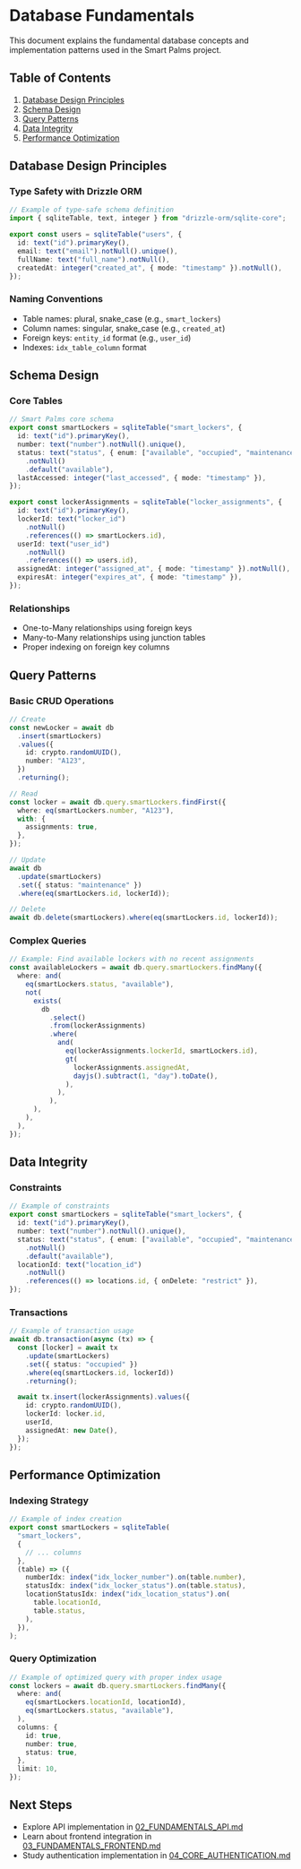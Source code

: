 # Database Fundamentals

This document explains the fundamental database concepts and implementation patterns used in the Smart Palms project.

## Table of Contents

1. [Database Design Principles](#database-design-principles)
2. [Schema Design](#schema-design)
3. [Query Patterns](#query-patterns)
4. [Data Integrity](#data-integrity)
5. [Performance Optimization](#performance-optimization)

## Database Design Principles

### Type Safety with Drizzle ORM

```typescript
// Example of type-safe schema definition
import { sqliteTable, text, integer } from "drizzle-orm/sqlite-core";

export const users = sqliteTable("users", {
  id: text("id").primaryKey(),
  email: text("email").notNull().unique(),
  fullName: text("full_name").notNull(),
  createdAt: integer("created_at", { mode: "timestamp" }).notNull(),
});
```

### Naming Conventions

- Table names: plural, snake_case (e.g., `smart_lockers`)
- Column names: singular, snake_case (e.g., `created_at`)
- Foreign keys: `entity_id` format (e.g., `user_id`)
- Indexes: `idx_table_column` format

## Schema Design

### Core Tables

```typescript
// Smart Palms core schema
export const smartLockers = sqliteTable("smart_lockers", {
  id: text("id").primaryKey(),
  number: text("number").notNull().unique(),
  status: text("status", { enum: ["available", "occupied", "maintenance"] })
    .notNull()
    .default("available"),
  lastAccessed: integer("last_accessed", { mode: "timestamp" }),
});

export const lockerAssignments = sqliteTable("locker_assignments", {
  id: text("id").primaryKey(),
  lockerId: text("locker_id")
    .notNull()
    .references(() => smartLockers.id),
  userId: text("user_id")
    .notNull()
    .references(() => users.id),
  assignedAt: integer("assigned_at", { mode: "timestamp" }).notNull(),
  expiresAt: integer("expires_at", { mode: "timestamp" }),
});
```

### Relationships

- One-to-Many relationships using foreign keys
- Many-to-Many relationships using junction tables
- Proper indexing on foreign key columns

## Query Patterns

### Basic CRUD Operations

```typescript
// Create
const newLocker = await db
  .insert(smartLockers)
  .values({
    id: crypto.randomUUID(),
    number: "A123",
  })
  .returning();

// Read
const locker = await db.query.smartLockers.findFirst({
  where: eq(smartLockers.number, "A123"),
  with: {
    assignments: true,
  },
});

// Update
await db
  .update(smartLockers)
  .set({ status: "maintenance" })
  .where(eq(smartLockers.id, lockerId));

// Delete
await db.delete(smartLockers).where(eq(smartLockers.id, lockerId));
```

### Complex Queries

```typescript
// Example: Find available lockers with no recent assignments
const availableLockers = await db.query.smartLockers.findMany({
  where: and(
    eq(smartLockers.status, "available"),
    not(
      exists(
        db
          .select()
          .from(lockerAssignments)
          .where(
            and(
              eq(lockerAssignments.lockerId, smartLockers.id),
              gt(
                lockerAssignments.assignedAt,
                dayjs().subtract(1, "day").toDate(),
              ),
            ),
          ),
      ),
    ),
  ),
});
```

## Data Integrity

### Constraints

```typescript
// Example of constraints
export const smartLockers = sqliteTable("smart_lockers", {
  id: text("id").primaryKey(),
  number: text("number").notNull().unique(),
  status: text("status", { enum: ["available", "occupied", "maintenance"] })
    .notNull()
    .default("available"),
  locationId: text("location_id")
    .notNull()
    .references(() => locations.id, { onDelete: "restrict" }),
});
```

### Transactions

```typescript
// Example of transaction usage
await db.transaction(async (tx) => {
  const [locker] = await tx
    .update(smartLockers)
    .set({ status: "occupied" })
    .where(eq(smartLockers.id, lockerId))
    .returning();

  await tx.insert(lockerAssignments).values({
    id: crypto.randomUUID(),
    lockerId: locker.id,
    userId,
    assignedAt: new Date(),
  });
});
```

## Performance Optimization

### Indexing Strategy

```typescript
// Example of index creation
export const smartLockers = sqliteTable(
  "smart_lockers",
  {
    // ... columns
  },
  (table) => ({
    numberIdx: index("idx_locker_number").on(table.number),
    statusIdx: index("idx_locker_status").on(table.status),
    locationStatusIdx: index("idx_location_status").on(
      table.locationId,
      table.status,
    ),
  }),
);
```

### Query Optimization

```typescript
// Example of optimized query with proper index usage
const lockers = await db.query.smartLockers.findMany({
  where: and(
    eq(smartLockers.locationId, locationId),
    eq(smartLockers.status, "available"),
  ),
  columns: {
    id: true,
    number: true,
    status: true,
  },
  limit: 10,
});
```

## Next Steps

- Explore API implementation in [02_FUNDAMENTALS_API.md](./02_FUNDAMENTALS_API.md)
- Learn about frontend integration in [03_FUNDAMENTALS_FRONTEND.md](./03_FUNDAMENTALS_FRONTEND.md)
- Study authentication implementation in [04_CORE_AUTHENTICATION.md](./04_CORE_AUTHENTICATION.md)
